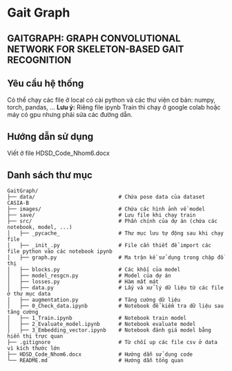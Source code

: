 # Gait Graph

GAITGRAPH: GRAPH CONVOLUTIONAL NETWORK FOR SKELETON-BASED GAIT RECOGNITION
---

## Yêu cầu hệ thống
Có thể chạy các file ở local có cài python và các thư viện cơ bản: numpy, torch, pandas, ...
**Lưu ý:** Riêng file ipynb Train thì chạy ở google colab hoặc máy có gpu nhưng phải sửa các đường dẫn.

## Hướng dẫn sử dụng
Viết ở file HDSD_Code_Nhom6.docx

## Danh sách thư mục
```
GaitGraph/
├── data/                           # Chứa pose data của dataset CASIA-B     
├── images/                         # Chứa các hình ảnh về model
├── save/                           # Lưu file khi chạy train 
├── src/                            # Phần chính của dự án (chứa các notebook, model, ...)
│   ├── _pycache_                   # Thư mục lưu tự động sau khi chạy file
│   ├── _init_.py                   # File cần thiết để import các file python vào các notebook ipynb
│   ├── graph.py                    # Ma trận kề sử dụng trong chập đồ thị
│   ├── blocks.py                   # Các khối của model
│   ├── model_resgcn.py             # Model của dự án
│   ├── losses.py                   # Hàm mất mát
│   ├── data.py                     # Lấy và xử lý dữ liệu từ các file ở thư mục data
│   ├── augmentation.py             # Tăng cường dữ liệu
│   ├── 0_Check_data.ipynb          # Notebook để kiểm tra dữ liệu sau tăng cường
│   ├── 1_Train.ipynb               # Notebook train model
│   ├── 2_Evaluate_model.ipynb      # Notebook evaluate model
│   ├── 3_Embedding_vector.ipynb    # Notebook đánh giá model bằng hiển thị trực quan  
├── .gitignore                      # Từ chối up các file csv ở data vì kích thước lớn
├── HDSD_Code_Nhom6.docx            # Hướng dẫn sử dụng code
└── README.md                       # Hướng dẫn tổng quan
```